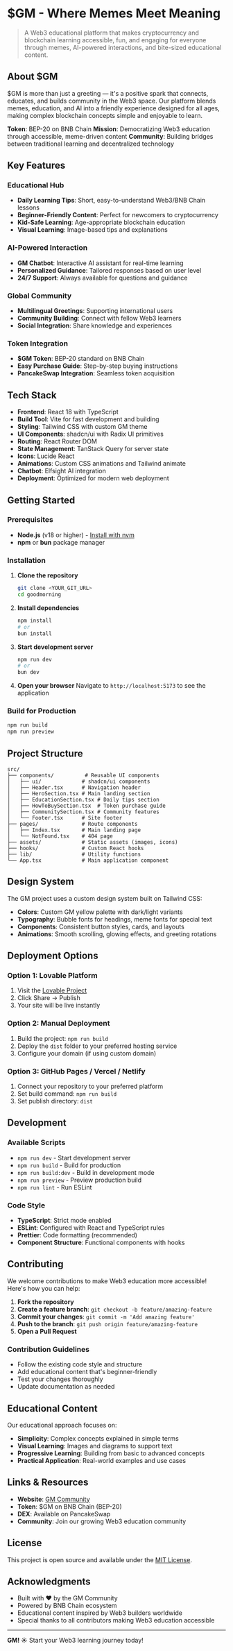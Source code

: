 # $GM - Where Memes Meet Meaning

> A Web3 educational platform that makes cryptocurrency and blockchain learning accessible, fun, and engaging for everyone through memes, AI-powered interactions, and bite-sized educational content.

## About $GM

$GM is more than just a greeting — it's a positive spark that connects, educates, and builds community in the Web3 space. Our platform blends memes, education, and AI into a friendly experience designed for all ages, making complex blockchain concepts simple and enjoyable to learn.

**Token**: BEP-20 on BNB Chain
**Mission**: Democratizing Web3 education through accessible, meme-driven content
**Community**: Building bridges between traditional learning and decentralized technology

## Key Features

### Educational Hub

- **Daily Learning Tips**: Short, easy-to-understand Web3/BNB Chain lessons
- **Beginner-Friendly Content**: Perfect for newcomers to cryptocurrency
- **Kid-Safe Learning**: Age-appropriate blockchain education
- **Visual Learning**: Image-based tips and explanations

### AI-Powered Interaction

- **GM Chatbot**: Interactive AI assistant for real-time learning
- **Personalized Guidance**: Tailored responses based on user level
- **24/7 Support**: Always available for questions and guidance

### Global Community

- **Multilingual Greetings**: Supporting international users
- **Community Building**: Connect with fellow Web3 learners
- **Social Integration**: Share knowledge and experiences

### Token Integration

- **$GM Token**: BEP-20 standard on BNB Chain
- **Easy Purchase Guide**: Step-by-step buying instructions
- **PancakeSwap Integration**: Seamless token acquisition

## Tech Stack

- **Frontend**: React 18 with TypeScript
- **Build Tool**: Vite for fast development and building
- **Styling**: Tailwind CSS with custom GM theme
- **UI Components**: shadcn/ui with Radix UI primitives
- **Routing**: React Router DOM
- **State Management**: TanStack Query for server state
- **Icons**: Lucide React
- **Animations**: Custom CSS animations and Tailwind animate
- **Chatbot**: Elfsight AI integration
- **Deployment**: Optimized for modern web deployment

## Getting Started

### Prerequisites

- **Node.js** (v18 or higher) - [Install with nvm](https://github.com/nvm-sh/nvm#installing-and-updating)
- **npm** or **bun** package manager

### Installation

1. **Clone the repository**
   ```bash
   git clone <YOUR_GIT_URL>
   cd goodmorning
   ```

2. **Install dependencies**
   ```bash
   npm install
   # or
   bun install
   ```

3. **Start development server**
   ```bash
   npm run dev
   # or
   bun dev
   ```

4. **Open your browser**
   Navigate to `http://localhost:5173` to see the application

### Build for Production

```bash
npm run build
npm run preview
```

## Project Structure

```
src/
├── components/          # Reusable UI components
│   ├── ui/             # shadcn/ui components
│   ├── Header.tsx      # Navigation header
│   ├── HeroSection.tsx # Main landing section
│   ├── EducationSection.tsx # Daily tips section
│   ├── HowToBuySection.tsx  # Token purchase guide
│   ├── CommunitySection.tsx # Community features
│   └── Footer.tsx      # Site footer
├── pages/              # Route components
│   ├── Index.tsx       # Main landing page
│   └── NotFound.tsx    # 404 page
├── assets/             # Static assets (images, icons)
├── hooks/              # Custom React hooks
├── lib/                # Utility functions
└── App.tsx             # Main application component
```

## Design System

The GM project uses a custom design system built on Tailwind CSS:

- **Colors**: Custom GM yellow palette with dark/light variants
- **Typography**: Bubble fonts for headings, meme fonts for special text
- **Components**: Consistent button styles, cards, and layouts
- **Animations**: Smooth scrolling, glowing effects, and greeting rotations

## Deployment Options

### Option 1: Lovable Platform
1. Visit the [Lovable Project](https://lovable.dev/projects/19e18cb6-9bf3-4a3e-bce9-7851e1f9addb)
2. Click Share → Publish
3. Your site will be live instantly

### Option 2: Manual Deployment
1. Build the project: `npm run build`
2. Deploy the `dist` folder to your preferred hosting service
3. Configure your domain (if using custom domain)

### Option 3: GitHub Pages / Vercel / Netlify
1. Connect your repository to your preferred platform
2. Set build command: `npm run build`
3. Set publish directory: `dist`

## Development

### Available Scripts

- `npm run dev` - Start development server
- `npm run build` - Build for production
- `npm run build:dev` - Build in development mode
- `npm run preview` - Preview production build
- `npm run lint` - Run ESLint

### Code Style

- **TypeScript**: Strict mode enabled
- **ESLint**: Configured with React and TypeScript rules
- **Prettier**: Code formatting (recommended)
- **Component Structure**: Functional components with hooks

## Contributing

We welcome contributions to make Web3 education more accessible! Here's how you can help:

1. **Fork the repository**
2. **Create a feature branch**: `git checkout -b feature/amazing-feature`
3. **Commit your changes**: `git commit -m 'Add amazing feature'`
4. **Push to the branch**: `git push origin feature/amazing-feature`
5. **Open a Pull Request**

### Contribution Guidelines

- Follow the existing code style and structure
- Add educational content that's beginner-friendly
- Test your changes thoroughly
- Update documentation as needed

## Educational Content

Our educational approach focuses on:

- **Simplicity**: Complex concepts explained in simple terms
- **Visual Learning**: Images and diagrams to support text
- **Progressive Learning**: Building from basic to advanced concepts
- **Practical Application**: Real-world examples and use cases

## Links & Resources

- **Website**: [GM Community](https://gmgm.community)
- **Token**: $GM on BNB Chain (BEP-20)
- **DEX**: Available on PancakeSwap
- **Community**: Join our growing Web3 education community

## License

This project is open source and available under the [MIT License](LICENSE).

## Acknowledgments

- Built with ❤️ by the GM Community
- Powered by BNB Chain ecosystem
- Educational content inspired by Web3 builders worldwide
- Special thanks to all contributors making Web3 education accessible

---

**GM! ☀️** Start your Web3 learning journey today!
